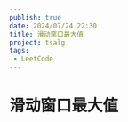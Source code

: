 ```yaml
---
publish: true
date: 2024/07/24 22:30
title: 滑动窗口最大值
project: tsalg
tags:
 - LeetCode
---
```


# 滑动窗口最大值

